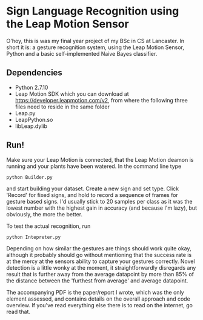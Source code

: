 # Sign Language Recognition using the Leap Motion Sensor
O'hoy, this is was my final year project of my BSc in CS at Lancaster.
In short it is: a gesture recognition system, using the Leap Motion Sensor, Python and a basic self-implemented Naive Bayes classifier.

## Dependencies
* Python 2.7.10
* Leap Motion SDK which you can download at https://developer.leapmotion.com/v2, from where the following three files need to reside in the same folder
 * Leap.py
 * LeapPython.so
 * libLeap.dylib
 
## Run!
Make sure your Leap Motion is connected, that the Leap Motion deamon is running and your plants have been watered.
In the command line type
```
python Builder.py
```
and start building your dataset. Create a new sign and set type. Click 'Record' for fixed signs, and hold to record a sequence of frames for gesture based signs. I'd usually stick to 20 samples per class as it was the lowest number with the highest gain in accuracy (and because I'm lazy), but obviously, the more the better.

To test the actual recognition, run
```
python Intepreter.py
```
Depending on how similar the gestures are things should work quite okay, although it probably should go without mentioning that the success rate is at the mercy at the sensors ability to capture your gestures correctly.
Novel detection is a little wonky at the moment, it straightforwardly disregards any result that is further away from the average datapoint by more than 85% of the distance between the 'furthest from average' and average datapoint.

The accompanying PDF is the paper/report I wrote, which was the only element assessed, and contains details on the overall approach and code overview. If you've read everything else there is to read on the internet, go read that.
